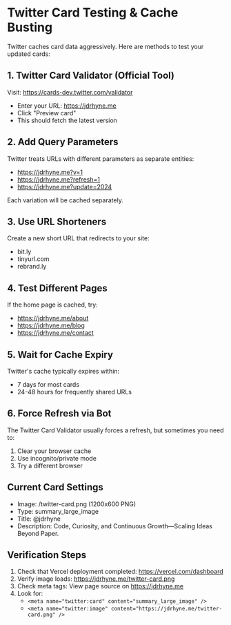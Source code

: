 # Twitter Card Testing & Cache Busting

Twitter caches card data aggressively. Here are methods to test your updated cards:

## 1. Twitter Card Validator (Official Tool)
Visit: https://cards-dev.twitter.com/validator

- Enter your URL: https://jdrhyne.me
- Click "Preview card"
- This should fetch the latest version

## 2. Add Query Parameters
Twitter treats URLs with different parameters as separate entities:

- https://jdrhyne.me?v=1
- https://jdrhyne.me?refresh=1
- https://jdrhyne.me?update=2024

Each variation will be cached separately.

## 3. Use URL Shorteners
Create a new short URL that redirects to your site:
- bit.ly
- tinyurl.com
- rebrand.ly

## 4. Test Different Pages
If the home page is cached, try:
- https://jdrhyne.me/about
- https://jdrhyne.me/blog
- https://jdrhyne.me/contact

## 5. Wait for Cache Expiry
Twitter's cache typically expires within:
- 7 days for most cards
- 24-48 hours for frequently shared URLs

## 6. Force Refresh via Bot
The Twitter Card Validator usually forces a refresh, but sometimes you need to:
1. Clear your browser cache
2. Use incognito/private mode
3. Try a different browser

## Current Card Settings
- Image: /twitter-card.png (1200x600 PNG)
- Type: summary_large_image
- Title: @jdrhyne
- Description: Code, Curiosity, and Continuous Growth—Scaling Ideas Beyond Paper.

## Verification Steps
1. Check that Vercel deployment completed: https://vercel.com/dashboard
2. Verify image loads: https://jdrhyne.me/twitter-card.png
3. Check meta tags: View page source on https://jdrhyne.me
4. Look for:
   - `<meta name="twitter:card" content="summary_large_image" />`
   - `<meta name="twitter:image" content="https://jdrhyne.me/twitter-card.png" />`